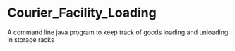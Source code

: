 # Courier_Facility_Loading
A command line java program to keep track of goods loading and unloading in storage racks
